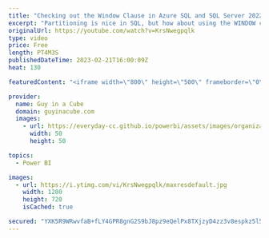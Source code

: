 ```yaml
---
title: "Checking out the Window Clause in Azure SQL and SQL Server 2022"
excerpt: "Partitioning is nice in SQL, but how about using the WINDOW clause to make it more efficient? Patrick looks at how to use this function with Azure SQL and SQL Server 2022!  SELECT - WINDOW - (Transact-SQL) https://learn.microsoft.com/sql/t-sql/queries/select-window-transact-sql?view=sql-server-ver16"
originalUrl: https://youtube.com/watch?v=KrsNwegpqlk
type: video
price: Free
length: PT4M3S
publishedDateTime: 2023-02-21T16:00:09Z
heat: 130

featuredContent: "<iframe width=\"800\" height=\"500\" frameborder=\"0\" src=\"https://www.youtube.com/embed/KrsNwegpqlk\" allow=\"accelerometer; autoplay; encrypted-media; gyroscope; picture-in-picture\" allowfullscreen></iframe>"

provider:
  name: Guy in a Cube
  domain: guyinacube.com
  images:
    - url: https://everyday-cc.github.io/powerbi/assets/images/organizations/guyinacube.com-50x50.jpg
      width: 50
      height: 50

topics:
  - Power BI

images:
  - url: https://i.ytimg.com/vi/KrsNwegpqlk/maxresdefault.jpg
    width: 1280
    height: 720
    isCached: true

secured: "YXK5R9WRwvfaB+fLY4GPR8gnG2S9bJ8pz9eQelPx8TXjzyD4zz3v8espkz5l58jmtF6euHojx2wlWV7FGezMSPWfbbxI/ynGVYjY4fe63T4xsa+KICkTbpkkJjS/fZHkjUuXvokyuNre2lN/dugI2viWpTHSX82l+VyxdzIbx4QmUzDLFCSTvEgHxX7IMRusNwRdlQfeIWoD1C4PCulUJHyyf92Z/A3UlJg0UQIOAd5Zhiuk20++AuWKrmJbtTVA+NX6367R8tx/i2KnzH7Q54qzYoMeCtdn8llSh2Z3DHmnAvmK2uXFg3ybJRgqXJOs9PrNgGUPHCtUJB8GqvPIAwuZWa8nXk5SD2GWQ4swOxHpOi+bXvDb5EvMyJHGyD0YqQQFs+fSfXAd3FOYvAoBHiRwc99PKhJYL4AyATv9b1w=;kn+c1V88pthJld73Vdpw5w=="
---
```


